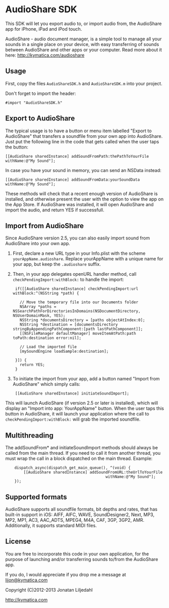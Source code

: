 AudioShare SDK
==============

This SDK will let you export audio to, or import audio from, the AudioShare app for iPhone, iPad and iPod touch.

AudioShare - audio document manager, is a simple tool to manage all your sounds in a single
place on your device, with easy transferring of sounds between AudioShare and other apps or
your computer. Read more about it here: http://kymatica.com/audioshare

Usage
-----
First, copy the files `AudioShareSDK.h` and `AudioShareSDK.m` into your project.

Don't forget to import the header:

    #import "AudioShareSDK.h"

Export to AudioShare
--------------------
The typical usage is to have a button or menu item labelled "Export to AudioShare" that
transfers a soundfile from your own app into AudioShare. Just put the following line in
the code that gets called when the user taps the button:

    [[AudioShare sharedInstance] addSoundFromPath:thePathToYourFile withName:@"My Sound"];

In case you have your sound in memory, you can send an NSData instead:

    [[AudioShare sharedInstance] addSoundFromData:yourSoundData withName:@"My Sound"];

These methods will check that a recent enough version of AudioShare is installed, and otherwise
present the user with the option to view the app on the App Store. If AudioShare was installed,
it will open AudioShare and import the audio, and return YES if successfull.

Import from AudioShare
----------------------
Since AudioShare version 2.5, you can also easily import sound from AudioShare into your own app.

1. First, declare a new URL type in your Info.plist with the scheme `yourAppName.audioshare`. Replace yourAppName with a unique name for your app, but keep the `.audioshare` suffix.

2. Then, in your app delegates openURL handler method, call `checkPendingImport:withBlock:` to handle the import:

        if([[AudioShare sharedInstance] checkPendingImport:url withBlock:^(NSString *path) {

          // Move the temporary file into our Documents folder
          NSArray *paths = NSSearchPathForDirectoriesInDomains(NSDocumentDirectory, NSUserDomainMask, YES);
          NSString *documentsDirectory = [paths objectAtIndex:0];
          NSString *destination = [documentsDirectory stringByAppendingPathComponent:[path lastPathComponent]];
          [[NSFileManager defaultManager] moveItemAtPath:path toPath:destination error:nil];

          // Load the imported file
          [mySoundEngine loadSample:destination];

        }]) {
          return YES;
        }

3. To initiate the import from your app, add a button named "Import from AudioShare" which simply calls:

        [[AudioShare sharedInstance] initiateSoundImport];
    
This will launch AudioShare (if version 2.5 or later is installed), which will display an "Import into app: YourAppName" button. When the user taps this button in AudioShare, it will launch your application where the call to `checkPendingImport:withBlock:` will grab the imported soundfile.

Multithreading
--------------
The addSoundFrom* and initiateSoundImport methods should always be called from the main thread. If you need to call it from another thread, you must wrap the call in a block dispatched on the main thread. Example:

        dispatch_async(dispatch_get_main_queue(), ^(void) {
            [[AudioShare sharedInstance] addSoundFromURL:theUrlToYourFile
                                                withName:@"My Sound"];
        });

Supported formats
-----------------

AudioShare supports all soundfile formats, bit depths and rates, that has built-in support in iOS: AIFF, AIFC, WAVE, SoundDesigner2, Next, MP3, MP2, MP1, AC3, AAC_ADTS, MPEG4, M4A, CAF, 3GP, 3GP2, AMR. Additionally, it supports standard MIDI files.

License
-------

You are free to incorporate this code in your own application, for the purpose of launching
and/or transferring sounds to/from the AudioShare app.

If you do, I would appreciate if you drop me a message at lijon@kymatica.com

Copyright (C)2012-2013 Jonatan Liljedahl

http://kymatica.com
